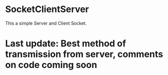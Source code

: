 # SocketClientServer
This a simple Server and Client Socket.

# Last update: Best method of transmission from server, comments on code coming soon
